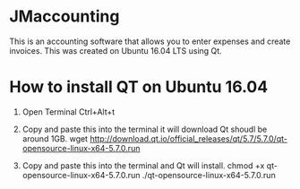 # JMaccounting

This is an accounting software that allows you to enter expenses and create invoices. 
This was created on Ubuntu 16.04 LTS using Qt.

# How to install QT on Ubuntu 16.04
1. Open Terminal Ctrl+Alt+t

2. Copy and paste this into the terminal it will download Qt shoudl be around 1GB.
wget http://download.qt.io/official_releases/qt/5.7/5.7.0/qt-opensource-linux-x64-5.7.0.run

3. Copy and paste this into the terminal and Qt will install. 
chmod +x qt-opensource-linux-x64-5.7.0.run
./qt-opensource-linux-x64-5.7.0.run
